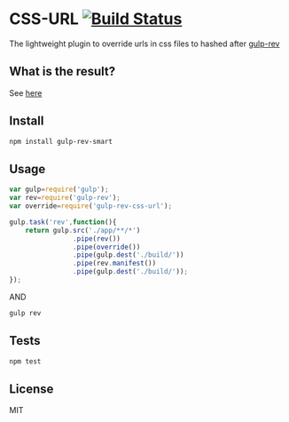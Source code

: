 CSS-URL [![Build Status](https://travis-ci.org/galkinrost/gulp-rev-css-url.svg?branch=master)](https://travis-ci.org/galkinrost/gulp-rev-css-url)
=========

The lightweight plugin to override urls in css files to hashed after <a href="https://www.npmjs.org/package/gulp-rev">gulp-rev</a>

What is the result?
--
See <a href="https://github.com/galkinrost/gulp-rev-css-url/tree/master/expected">here</a>

Install
--
```sh
npm install gulp-rev-smart
```

Usage
--

```javascript
var gulp=require('gulp');
var rev=require('gulp-rev');
var override=require('gulp-rev-css-url');

gulp.task('rev',function(){
    return gulp.src('./app/**/*')
                .pipe(rev())
                .pipe(override())
                .pipe(gulp.dest('./build/'))
                .pipe(rev.manifest())
                .pipe(gulp.dest('./build/'));
});

```
AND
```sh
gulp rev
```

Tests
--
```sh
npm test
```

License
----

MIT
